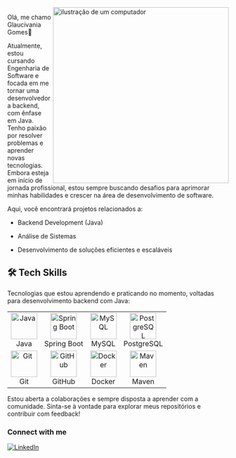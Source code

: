 
<img src="https://raw.githubusercontent.com/MicaelliMedeiros/micaellimedeiros/master/image/computer-illustration.png" alt="ilustração de um computador" min-width="400px" max-width="400px" width="400px" align="right">

<p align="left"> 
  Olá, me chamo Glaucivania Gomes👋
  
Atualmente, estou cursando Engenharia de Software e focada em me tornar uma desenvolvedora backend, com ênfase em Java. Tenho paixão por resolver problemas e aprender novas tecnologias. Embora esteja em início de jornada profissional, estou sempre buscando desafios para aprimorar minhas habilidades e crescer na área de desenvolvimento de software.

Aqui, você encontrará projetos relacionados a:

- Backend Development (Java)

- Análise de Sistemas

- Desenvolvimento de soluções eficientes e escaláveis


## 🛠 Tech Skills

Tecnologias que estou aprendendo e praticando no momento, voltadas para desenvolvimento backend com Java:

<table>
  <tr>
    <td align="center">
      <a href="https://www.java.com/" target="_blank">
        <img src="https://cdn.jsdelivr.net/gh/devicons/devicon/icons/java/java-original.svg" width="60" alt="Java" />
      </a>
      <br/>Java
    </td>
    <td align="center">
      <a href="https://spring.io/projects/spring-boot" target="_blank">
        <img src="https://cdn.jsdelivr.net/gh/devicons/devicon/icons/spring/spring-original.svg" width="60" alt="Spring Boot" />
      </a>
      <br/>Spring Boot
    </td>
    <td align="center">
      <a href="https://www.mysql.com/" target="_blank">
        <img src="https://cdn.jsdelivr.net/gh/devicons/devicon/icons/mysql/mysql-original.svg" width="60" alt="MySQL" />
      </a>
      <br/>MySQL
    </td>
    <td align="center">
      <a href="https://www.postgresql.org/docs/" target="_blank">
        <img src="https://cdn.jsdelivr.net/gh/devicons/devicon/icons/postgresql/postgresql-original.svg" width="60" alt="PostgreSQL" />
      </a>
      <br/>PostgreSQL
    </td>
  </tr>
  <tr>
    <td align="center">
      <a href="https://git-scm.com/doc" target="_blank">
        <img src="https://cdn.jsdelivr.net/gh/devicons/devicon/icons/git/git-original.svg" width="60" alt="Git" />
      </a>
      <br/>Git
    </td>
    <td align="center">
      <a href="https://docs.github.com/" target="_blank">
        <img src="https://cdn.jsdelivr.net/gh/devicons/devicon/icons/github/github-original.svg" width="60" alt="GitHub" />
      </a>
      <br/>GitHub
    </td>
    <td align="center">
      <a href="https://www.docker.com/" target="_blank">
        <img src="https://cdn.jsdelivr.net/gh/devicons/devicon/icons/docker/docker-original.svg" width="60" alt="Docker" />
      </a>
      <br/>Docker
    </td>
    <td align="center">
      <a href="https://maven.apache.org/" target="_blank">
        <img src="https://cdn.jsdelivr.net/gh/devicons/devicon/icons/maven/maven-original.svg" width="60" alt="Maven" />
      </a>
      <br/>Maven
    </td>
  </tr>
</table>


Estou aberta a colaborações e sempre disposta a aprender com a comunidade. Sinta-se à vontade para explorar meus repositórios e contribuir com feedback!

### Connect with me

[![LinkedIn](https://img.shields.io/badge/-LinkedIn-000?style=for-the-badge&logo=linkedin&logoColor=FF00F6&color:FFF)](https://www.linkedin.com/in/glaucivania-gomes/)
</p>
